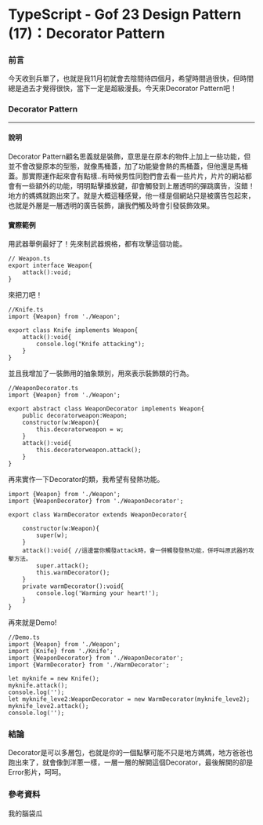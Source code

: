 # TypeScript - Gof 23 Design Pattern (17)：Decorator Pattern
### 前言
今天收到兵單了，也就是我11月初就會去陰間待四個月，希望時間過很快，但時間總是過去才覺得很快，當下一定是超級漫長。今天來Decorator Pattern吧！

### Decorator Pattern
---
#### 說明
Decorator Pattern顧名思義就是裝飾，意思是在原本的物件上加上一些功能，但並不會改變原本的型態，就像馬桶蓋，加了功能變會熱的馬桶蓋，但他還是馬桶蓋。那實際運作起來會有點樣..有時候男性同胞們會去看一些片片，片片的網站都會有一些額外的功能，明明點擊播放鍵，卻會觸發到上層透明的彈跳廣告，沒錯！地方的媽媽就跑出來了。就是大概這種感覺，他一樣是個網站只是被廣告包起來，也就是外層是一層透明的廣告裝飾，讓我們觸及時會引發裝飾效果。

#### 實際範例
用武器舉例最好了！先來制武器規格，都有攻擊這個功能。
```
// Weapon.ts
export interface Weapon{
    attack():void;
}
```
來把刀吧！
```
//Knife.ts
import {Weapon} from './Weapon';

export class Knife implements Weapon{
    attack():void{
        console.log("Knife attacking");
    }
}
```
並且我增加了一裝飾用的抽象類別，用來表示裝飾類的行為。
```
//WeaponDecorator.ts
import {Weapon} from './Weapon';

export abstract class WeaponDecorator implements Weapon{
    public decoratorweapon:Weapon;
    constructor(w:Weapon){
        this.decoratorweapon = w;
    }
    attack():void{
        this.decoratorweapon.attack();
    }
}
```
再來實作一下Decorator的類，我希望有發熱功能。
```
import {Weapon} from './Weapon';
import {WeaponDecorator} from './WeaponDecorator';

export class WarmDecorator extends WeaponDecorator{

    constructor(w:Weapon){
        super(w);
    }
    attack():void{ //這邊當你觸發attack時，會一併觸發發熱功能，併呼叫原武器的攻擊方法。
        super.attack();
        this.warmDecorator();
    }
    private warmDecorator():void{
        console.log('Warming your heart!');
    }
}
```
再來就是Demo!
```
//Demo.ts
import {Weapon} from './Weapon';
import {Knife} from './Knife';
import {WeaponDecorator} from './WeaponDecorator';
import {WarmDecorator} from './WarmDecorator';

let myknife = new Knife();
myknife.attack();
console.log('');
let myknife_leve2:WeaponDecorator = new WarmDecorator(myknife_leve2);
myknife_leve2.attack();
console.log('');
```

### 結論
Decorator是可以多層包，也就是你的一個點擊可能不只是地方媽媽，地方爸爸也跑出來了，就會像剝洋蔥一樣，一層一層的解開這個Decorator，最後解開的卻是Error影片，呵呵。

### 參考資料
我的腦袋瓜